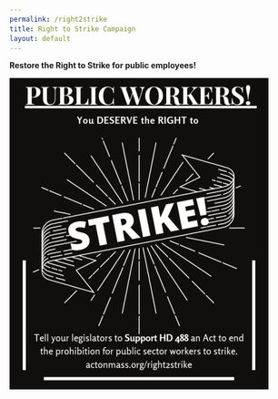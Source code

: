 ```yaml
---
permalink: /right2strike
title: Right to Strike Campaign
layout: default
---
```

**Restore the Right to Strike for public employees!**

<script charset="utf-8" type="text/javascript" src="//js.hsforms.net/forms/shell.js"></script>

<script>
  hbspt.forms.create({
	region: "na1",
	portalId: "6201350",
	formId: "4cc0ca22-fecd-4e1d-8ab1-44d902ba3e4b"
});
</script>

<img src="/img/right-to-strike.png" alt="Right to Strike" class="center"/>
